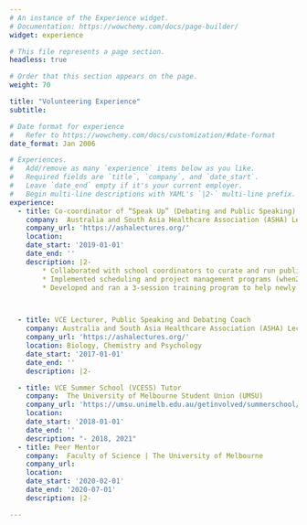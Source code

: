 ```yaml
---
# An instance of the Experience widget.
# Documentation: https://wowchemy.com/docs/page-builder/
widget: experience

# This file represents a page section.
headless: true

# Order that this section appears on the page.
weight: 70

title: "Volunteering Experience"
subtitle:

# Date format for experience
#   Refer to https://wowchemy.com/docs/customization/#date-format
date_format: Jan 2006

# Experiences.
#   Add/remove as many `experience` items below as you like.
#   Required fields are `title`, `company`, and `date_start`.
#   Leave `date_end` empty if it's your current employer.
#   Begin multi-line descriptions with YAML's `|2-` multi-line prefix.
experience:
  - title: Co-coordinator of “Speak Up” (Debating and Public Speaking) Program
    company:  Australia and South Asia Healthcare Association (ASHA) Lectures -
    company_url: 'https://ashalectures.org/'
    location:  
    date_start: '2019-01-01'
    date_end: ''
    description: |2-
        * Collaborated with school coordinators to curate and run public speaking programs (in 2019 Viewbank College, Maribyrnong College, Australian International Academy)
        * Implemented scheduling and project management programs (when2meet, Monday.com) to organise meetings and target team members for coaching sessions
        * Developed and ran a 3-session training program to help newly recruited members prepare for their first coaching sessions (2019)



  - title: VCE Lecturer, Public Speaking and Debating Coach
    company: Australia and South Asia Healthcare Association (ASHA) Lectures
    company_url: 'https://ashalectures.org/'
    location: Biology, Chemistry and Psychology
    date_start: '2017-01-01'
    date_end: ''
    description: |2-

  - title: VCE Summer School (VCESS) Tutor
    company:  The University of Melbourne Student Union (UMSU)
    company_url: 'https://umsu.unimelb.edu.au/getinvolved/summerschool/'
    location: 
    date_start: '2018-01-01'
    date_end: ''
    description: "- 2018, 2021"
  - title: Peer Mentor
    company:  Faculty of Science | The University of Melbourne
    company_url: 
    location: 
    date_start: '2020-02-01'
    date_end: '2020-07-01'
    description: |2-

---
```

